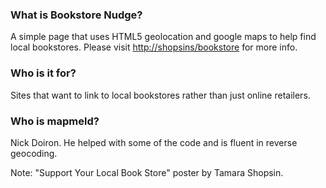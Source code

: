 

### What is Bookstore Nudge?

A simple page that uses HTML5 geolocation and google maps to help find local bookstores.
Please visit <a href="http://shopsins/bookstore">http://shopsins/bookstore</a> for more info.

### Who is it for?

Sites that want to link to local bookstores rather than just online retailers.

### Who is mapmeld?

Nick Doiron. He helped with some of the code and is fluent in reverse geocoding.


Note: "Support Your Local Book Store" poster by Tamara Shopsin.


